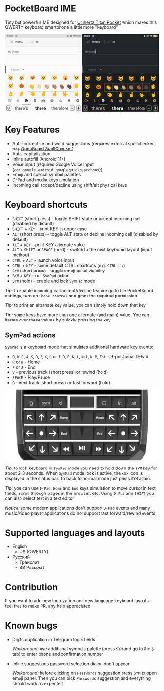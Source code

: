 # PocketBoard IME

Tiny but powerful IME designed for [Unihertz Titan Pocket](https://www.kickstarter.com/projects/jellyphone/titan-pocket-the-smallest-qwerty-android-11-smartphone)
which makes this QWERTY keyboard smartphone a little more "keyboard"

![Preview](img/screen.png)

# Key Features

* Auto-correction and word suggestions (requires external spellchecker, e.g. [OpenBoard SpellChecker](https://github.com/SinuXVR/openboard-spellchecker))
* Auto-capitalization
* Inline autofill (Android 11+)
* Voice input (requires Google Voice Input (`com.google.android.googlequicksearchbox`))
* Emoji and special symbol palettes
* D-Pad and media keys emulation
* Incoming call accept/decline using shift/alt physical keys

# Keyboard shortcuts

* `SHIFT` (short press) - toggle SHIFT state or accept incoming call (disabled by default)
* `SHIFT` + `KEY` - print KEY in upper case
* `ALT` (short press) - toggle ALT state or decline incoming call (disabled by default)
* `ALT` + `KEY` - print KEY alternate value
* `ALT` + `SHIFT` or `SPACE` (hold) - switch to the next keyboard layout (input method)
* `CTRL` + `ALT` - launch voice input
* `CTRL` + `KEY` - some default CTRL shortcuts (e.g. `CTRL` + `V`)
* `SYM` (short press) - toggle emoji panel visibility
* `SYM` + `KEY` - run `SymPad` action
* `SYM` (hold) - enable and lock `SymPad` mode

_Tip:_ to enable incoming call accept/decline feature go to the PocketBoard settings, turn on `Phone control`
and grant the required permission

_Tip:_ to print an alternate key value, you can simply hold down that key

_Tip:_ some keys have more than one alternate (and main) value. You can iterate over these values by quickly pressing the key

## SymPad actions

`SymPad` is a keyboard mode that simulates additional hardware key events:

* `Q`, `W`, `E`, `A`, `S`, `D`, `Z`, `X`, `C` or `I`, `O`, `P`, `K`, `L`, `Del`, `N`, `M`, `Ent` - 9-positional D-Pad
* `R` or `U` - Home
* `F` or `J` - End
* `V` - previous track (short press) or rewind (hold)
* `SPACE` - Play/Pause
* `B` - next track (short press) or fast forward (hold)

![SymPadLayout](img/sympad.png)

_Tip:_ to lock keyboard in `SymPad` mode you need to hold down the `SYM` key for about 2-3 seconds. When `SymPad` mode
lock is active, the `<S>` icon is displayed in the status bar. To back to normal mode just press `SYM` again.

_Tip:_ you can use `D-Pad`, `Home` and `End` keys simulation to move cursor in text fields, scroll through pages in the
browser, etc. Using `D-Pad` and `SHIFT` you can also select text in a text editor

_Notice:_ some modern applications don't support `D-Pad` events and many music/video player applications do not
support fast forward/rewind events

# Supported languages and layouts

* English
    * US (QWERTY)
* Русский
    * Транслит
    * BB Passport

# Contribution

If you want to add new localization and new language keyboard layouts - feel free to make PR, any help appreciated

# Known bugs

* Digits duplication in Telegram login fields

  _Workaround:_ use additional symbols palette (press `SYM` and go to the `$` tab) to enter phone and confirmation number

* Inline suggestions password selection dialog don't appear

  _Workaround:_ before clicking on `Passwords` suggestion press `SYM` to open emoji panel. Then you can pick `Passwords`
  suggestion and everything should work as expected
